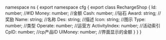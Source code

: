 namespace ns {
	export namespace cfg {
		export class RechargeShop {
			Id: number;		//#ID
			Money: number;		//金额
			Cash: number;		//钻石
			Award: string;		//奖励
			Name: string;		//名称
			Des: string;		//描述
			Icon: string;		//图示
			Type: number;		//类型
			Operate: number;		//运营方
			ActivityIndex: number;		//活动索引
			CpID: number;		//cp产品ID
			UIMoney: number;		//界面显示的金额
		}
	}
}